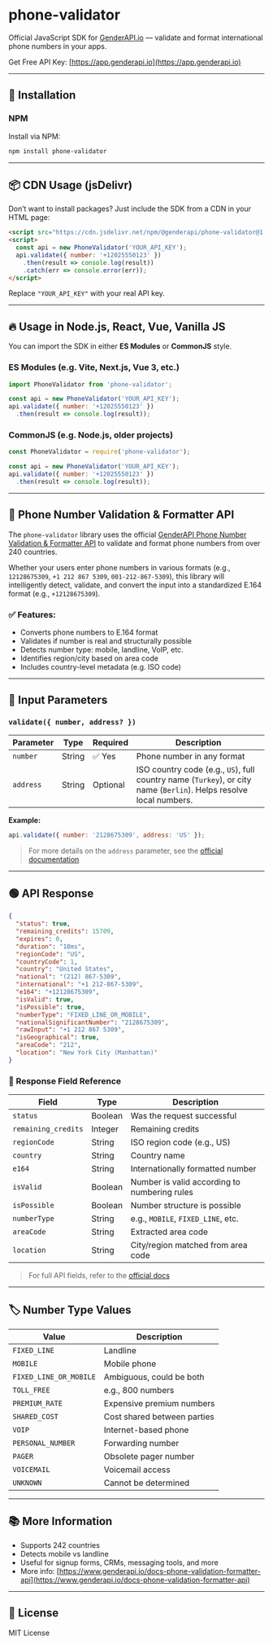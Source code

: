 # phone-validator

Official JavaScript SDK for [GenderAPI.io](https://www.genderapi.io) — validate and format international phone numbers in your apps.

Get Free API Key: [https://app.genderapi.io](https://app.genderapi.io)

---

## 🚀 Installation

### NPM

Install via NPM:

```bash
npm install phone-validator
```

---

## 📦 CDN Usage (jsDelivr)

Don’t want to install packages? Just include the SDK from a CDN in your HTML page:

```html
<script src="https://cdn.jsdelivr.net/npm/@genderapi/phone-validator@1.0.7/dist/phone-validator.umd.js"></script>
<script>
  const api = new PhoneValidator('YOUR_API_KEY');
  api.validate({ number: '+12025550123' })
    .then(result => console.log(result))
    .catch(err => console.error(err));
</script>
```

Replace `"YOUR_API_KEY"` with your real API key.

---

## 🔥 Usage in Node.js, React, Vue, Vanilla JS

You can import the SDK in either **ES Modules** or **CommonJS** style.

### ES Modules (e.g. Vite, Next.js, Vue 3, etc.)

```js
import PhoneValidator from 'phone-validator';

const api = new PhoneValidator('YOUR_API_KEY');
api.validate({ number: '+12025550123' })
  .then(result => console.log(result));
```

### CommonJS (e.g. Node.js, older projects)

```js
const PhoneValidator = require('phone-validator');

const api = new PhoneValidator('YOUR_API_KEY');
api.validate({ number: '+12025550123' })
  .then(result => console.log(result));
```

---

## 📲 Phone Number Validation & Formatter API

The `phone-validator` library uses the official [GenderAPI Phone Number Validation & Formatter API](https://www.genderapi.io/docs-phone-validation-formatter-api) to validate and format phone numbers from over 240 countries.

Whether your users enter phone numbers in various formats (e.g., `12128675309`, `+1 212 867 5309`, `001-212-867-5309`), this library will intelligently detect, validate, and convert the input into a standardized E.164 format (e.g., `+12128675309`).

### ✅ Features:
- Converts phone numbers to E.164 format
- Validates if number is real and structurally possible
- Detects number type: mobile, landline, VoIP, etc.
- Identifies region/city based on area code
- Includes country-level metadata (e.g. ISO code)

---

## 🔢 Input Parameters

### `validate({ number, address? })`

| Parameter | Type   | Required | Description |
|----------|--------|----------|-------------|
| `number` | String | ✅ Yes    | Phone number in any format |
| `address` | String | Optional | ISO country code (e.g., `US`), full country name (`Turkey`), or city name (`Berlin`). Helps resolve local numbers. |

**Example:**

```js
api.validate({ number: '2128675309', address: 'US' });
```

> For more details on the `address` parameter, see the [official documentation](https://www.genderapi.io/docs-phone-validation-formatter-api#address-parameter)

---

## 🟢 API Response

```json
{
  "status": true,
  "remaining_credits": 15709,
  "expires": 0,
  "duration": "18ms",
  "regionCode": "US",
  "countryCode": 1,
  "country": "United States",
  "national": "(212) 867-5309",
  "international": "+1 212-867-5309",
  "e164": "+12128675309",
  "isValid": true,
  "isPossible": true,
  "numberType": "FIXED_LINE_OR_MOBILE",
  "nationalSignificantNumber": "2128675309",
  "rawInput": "+1 212 867 5309",
  "isGeographical": true,
  "areaCode": "212",
  "location": "New York City (Manhattan)"
}
```

### 📄 Response Field Reference

| Field | Type | Description |
|-------|------|-------------|
| `status` | Boolean | Was the request successful |
| `remaining_credits` | Integer | Remaining credits |
| `regionCode` | String | ISO region code (e.g., US) |
| `country` | String | Country name |
| `e164` | String | Internationally formatted number |
| `isValid` | Boolean | Number is valid according to numbering rules |
| `isPossible` | Boolean | Number structure is possible |
| `numberType` | String | e.g., `MOBILE`, `FIXED_LINE`, etc. |
| `areaCode` | String | Extracted area code |
| `location` | String | City/region matched from area code |

> For full API fields, refer to the [official docs](https://www.genderapi.io/docs-phone-validation-formatter-api#response-fields)

---

## 🏷 Number Type Values

| Value | Description |
|-------|-------------|
| `FIXED_LINE` | Landline |
| `MOBILE` | Mobile phone |
| `FIXED_LINE_OR_MOBILE` | Ambiguous, could be both |
| `TOLL_FREE` | e.g., 800 numbers |
| `PREMIUM_RATE` | Expensive premium numbers |
| `SHARED_COST` | Cost shared between parties |
| `VOIP` | Internet-based phone |
| `PERSONAL_NUMBER` | Forwarding number |
| `PAGER` | Obsolete pager number |
| `VOICEMAIL` | Voicemail access |
| `UNKNOWN` | Cannot be determined |

---

## 📚 More Information

- Supports 242 countries
- Detects mobile vs landline
- Useful for signup forms, CRMs, messaging tools, and more
- More info: [https://www.genderapi.io/docs-phone-validation-formatter-api](https://www.genderapi.io/docs-phone-validation-formatter-api)

---

## 📄 License

MIT License

